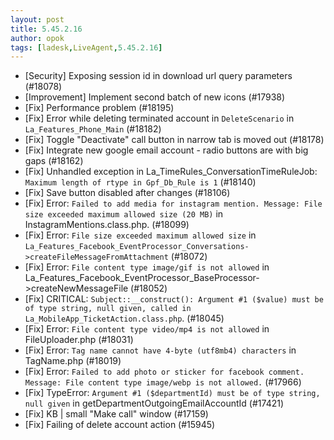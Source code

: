 ```yaml
---
layout: post
title: 5.45.2.16
author: opok
tags: [ladesk,LiveAgent,5.45.2.16]
---
```

- [Security] Exposing session id in download url query parameters (#18078)
- [Improvement] Implement second batch of new icons (#17938)
- [Fix] Performance problem (#18195)
- [Fix] Error while deleting terminated account in `DeleteScenario` in `La_Features_Phone_Main` (#18182)
- [Fix] Toggle "Deactivate" call button in narrow tab is moved out (#18178)
- [Fix] Integrate new google email account - radio buttons are with big gaps (#18162)
- [Fix] Unhandled exception in La_TimeRules_ConversationTimeRuleJob: `Maximum length of rtype in Gpf_Db_Rule is 1` (#18140)
- [Fix] Save button disabled after changes (#18106)
- [Fix] Error: `Failed to add media for instagram mention. Message: File size exceeded maximum allowed size (20 MB)` in InstagramMentions.class.php. (#18099)
- [Fix] Error: `File size exceeded maximum allowed size` in `La_Features_Facebook_EventProcessor_Conversations->createFileMessageFromAttachment` (#18072)
- [Fix] Error: `File content type image/gif is not allowed` in La_Features_Facebook_EventProcessor_BaseProcessor->createNewMessageFile (#18052)
- [Fix] CRITICAL: `Subject::__construct(): Argument #1 ($value) must be of type string, null given, called in La_MobileApp_TicketAction.class.php`. (#18045)
- [Fix] Error: `File content type video/mp4 is not allowed` in FileUploader.php (#18031)
- [Fix] Error: `Tag name cannot have 4-byte (utf8mb4) characters` in TagName.php (#18019)
- [Fix] Error: `Failed to add photo or sticker for facebook comment. Message: File content type image/webp is not allowed.` (#17966)
- [Fix] TypeError: `Argument #1 ($departmentId) must be of type string, null given` in getDepartmentOutgoingEmailAccountId (#17421)
- [Fix] KB | small "Make call" window  (#17159)
- [Fix] Failing of delete account action (#15945)